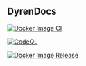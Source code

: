 ## DyrenDocs

[![Docker Image CI](https://github.com/dyren-de/dyrendocs/actions/workflows/docker-image.yml/badge.svg)](https://github.com/dyren-de/dyrendocs/actions/workflows/docker-image.yml)

[![CodeQL](https://github.com/dyren-de/dyrendocs/actions/workflows/codeql-analysis.yml/badge.svg)](https://github.com/dyren-de/dyrendocs/actions/workflows/codeql-analysis.yml)

[![Docker Image Release](https://github.com/dyren-de/dyrendocs/actions/workflows/release.yml/badge.svg)](https://github.com/dyren-de/dyrendocs/actions/workflows/release.yml)
